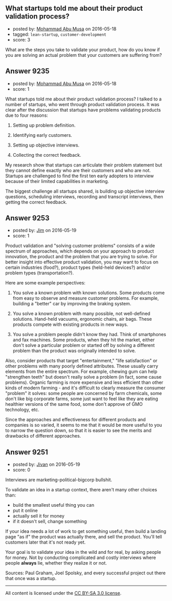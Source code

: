 ## What startups told me about their product validation process?

- posted by: [Mohammad Abu Musa](https://stackexchange.com/users/1386863/mohammad-abu-musa) on 2016-05-18
- tagged: `lean-startup`, `customer-development`
- score: 3

What are the steps you take to validate your product, how do you know if you are solving an actual problem that your customers are suffering from? 


## Answer 9235

- posted by: [Mohammad Abu Musa](https://stackexchange.com/users/1386863/mohammad-abu-musa) on 2016-05-18
- score: 1

What startups told me about their product validation process?
I talked to a number of startups, who went through product validation process. It was clear after the discussion that startups have problems validating products due to four reasons:

 1. Setting up problem definition.
 
 2. Identifying early customers.
 
 3. Setting up objective interviews. 
 4.  Collecting the correct feedback.

My research show that startups can articulate their problem statement but they cannot define exactly who are their customers and who are not. Startups are challenged to find the first ten early adopters to interview because of their limited capabilities in marketing.

The biggest challenge all startups shared, is building up objective interview questions, scheduling interviews, recording and transcript interviews, then getting the correct feedback.



## Answer 9253

- posted by: [Jim](https://stackexchange.com/users/351236/jim) on 2016-05-19
- score: 1

Product validation and "solving customer problems" consists of a wide spectrum of approaches, which depends on your approach to product innovation, the product and the problem that you are trying to solve. For better insight into effective product validation, you may want to focus on certain industries (food?), product types (held-held devices?) and/or problem types (transportation?). 

Here are some example perspectives:

1. You solve a known problem with known solutions. Some products come from easy to observe and measure customer problems. For example, building a "better" car by improving the braking system.

2. You solve a known problem with many possible, not well-defined solutions. Hand-held vacuums, ergonomic chairs, air bags. These products compete with existing products in new ways.

3. You solve a problem people didn't know they had. Think of smartphones and fax machines. Some products, when they hit the market, either don't solve a particular problem or started off by solving a different problem than the product was originally intended to solve.

Also, consider products that target "entertainment," "life satisfaction" or other problems with many poorly defined attributes. These usually carry elements from the entire spectrum. For example, chewing gum can help "strengthen teeth" but doesn't really solve a problem (in fact, some cause problems). Organic farming is more expensive and less efficient than other kinds of modern farming - and it's difficult to clearly measure the consumer "problem" it solves: some people are concerned by farm chemicals, some don't like big corporate farms, some just want to feel like they are eating healthier versions of the same food, some don't approve of GMO technology, etc.

Since the approaches and effectiveness for different products and companies is so varied, it seems to me that it would be more useful to you to narrow the question down, so that it is easier to see the merits and drawbacks of different approaches.


## Answer 9251

- posted by: [Jivan](https://stackexchange.com/users/2391382/jivan) on 2016-05-19
- score: 0

Interviews are marketing-political-bigcorp bullshit.

To validate an idea in a startup context, there aren't many other choices than:

- build the smallest useful thing you can
- put it online
- actually sell it for money
- if it doesn't sell, change something

If your idea needs a lot of work to get something useful, then build a landing page "as if" the product was actually there, and sell the product. You'll tell customers later that it's not ready yet.

Your goal is to validate your idea in the wild and for real, by asking people for money. Not by conducting complicated and costly interviews where people **always** lie, whether they realize it or not. 

Sources: Paul Graham, Joel Spolsky, and every successful project out there that once was a startup.



---

All content is licensed under the [CC BY-SA 3.0 license](https://creativecommons.org/licenses/by-sa/3.0/).
